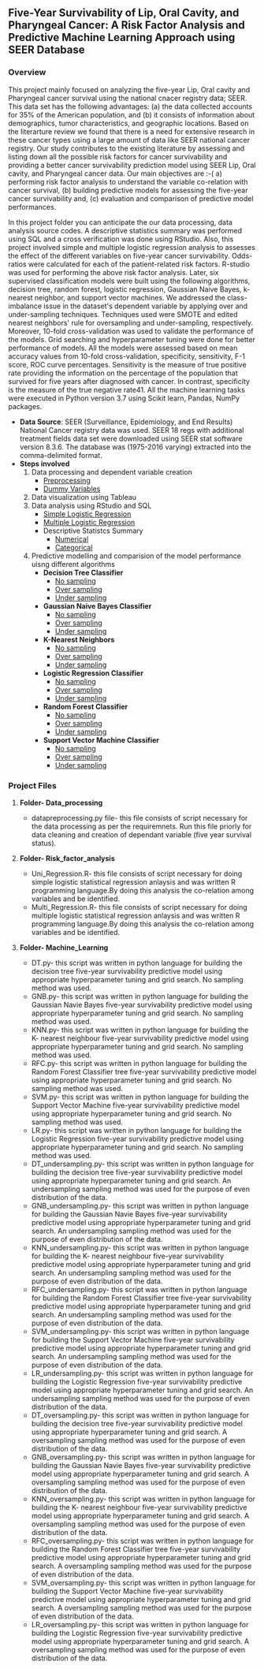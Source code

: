## Five-Year Survivability of Lip, Oral Cavity, and Pharyngeal Cancer: A Risk Factor Analysis and Predictive Machine Learning Approach using SEER Database
### Overview
This project mainly focused on analyzing the five-year Lip, Oral cavity and Pharyngeal cancer survival using the national cnacer registry data; SEER. This data set has the following advantages: (a) the data collected accounts for 35% of the American population, and (b) it consists of information about demographics, tumor characteristics, and geographic locations. Based on the literarture review we found that there is a need for extensive research in these cancer types using a large amount of data like SEER national cancer registry. Our study contributes to the existing literature by assessing and listing down all the possible risk factors for cancer survivability and providing a better cancer survivability prediction model using SEER Lip, Oral cavity, and Pharyngeal cancer data. Our main objectives are :-( a) performing risk factor analysis to understand the variable co-relation with cancer survival, (b) building predictive models for assessing the five-year cancer survivability and, (c) evaluation and comparison of predictive model performances. 

In this project folder you can anticipate the our data processing, data analysis source codes. A descriptive statistics summary was performed using SQL and a cross verification was done using RStudio. Also, this project involved simple and multiple logistic regression analysis to assesses the effect of the different variables on five-year cancer survivability. Odds-ratios were calculated for each of the patient-related risk factors. R-studio was used for performing the above risk factor analysis. Later, six supervised classification models were built using the following algorithms, decision tree, random forest, logistic regression, Gaussian Naive Bayes, k- nearest neighbor, and support vector machines. We addressed the class-imbalance issue in the dataset's dependent variable by applying over and under-sampling techniques. Techniques used were SMOTE and edited nearest neighbors' rule for oversampling and under-sampling, respectively. Moreover, 10-fold cross-validation was used to validate the performance of the models. Grid searching and hyperparameter tuning were done for better performance of models. All the models were assessed based on mean accuracy values from 10-fold cross-validation, specificity, sensitivity, F-1 score, ROC curve percentages. Sensitivity is the measure of true positive rate providing the information on the percentage of the population that survived for five years after diagnosed with cancer. In contrast, specificity is the measure of the true negative rate41. All the machine learning tasks were executed in Python version 3.7 using Scikit learn, Pandas, NumPy packages. 

* **Data Source**: SEER (Surveillance, Epidemiology, and End Results) National Cancer registry data was used. SEER 18 regs with additional treatment fields data set were downloaded using SEER stat software version 8.3.6. The database was (1975-2016 varying) extracted into the comma-delimited format. 
* **Steps involved** 
  1. Data processing and dependent variable creation
      * [Preprocessing](https://github.com/Yaswitha-MU/SEER_oral_cancer_data_analysis/blob/master/source_code/Data_processing/Preprocessing.py)
      * [Dummy Variables](https://github.com/Yaswitha-MU/SEER_oral_cancer_data_analysis/blob/master/source_code/Data_processing/dummies.py)
  3. Data visualization using Tableau
  4. Data analysis using RStudio and SQL
      * [Simple Logistic Regression](https://github.com/Yaswitha-MU/SEER_oral_cancer_data_analysis/blob/master/source_code/Risk_factor_analysis/Simple_Regression.R)
      * [Multiple Logistic Regression](https://github.com/Yaswitha-MU/SEER_oral_cancer_data_analysis/blob/4586576adbf11800d07c2504787d39c9a2a516d7/source_code/Risk_factor_analysis/Multi_Regression.R)
      * Descriptive Statistcs Summary
        * [Numerical](https://github.com/Yaswitha-MU/SEER_oral_cancer_data_analysis/blob/4586576adbf11800d07c2504787d39c9a2a516d7/source_code/Descriptive_statistics/descriptive_statistics_for_numerical_variables.sql)
        * [Categorical](https://github.com/Yaswitha-MU/SEER_oral_cancer_data_analysis/blob/4586576adbf11800d07c2504787d39c9a2a516d7/source_code/Descriptive_statistics/descriptive_statistics_for_categorical_variables.sql)
  5. Predictive modelling and comparision of the model performance uisng different algorithms
      * **Decision Tree Classifier**
        * [No sampling](https://github.com/Yaswitha-MU/SEER_oral_cancer_data_analysis/blob/4586576adbf11800d07c2504787d39c9a2a516d7/source_code/Machine_learning/DT.py)
        * [Over sampling](https://github.com/Yaswitha-MU/SEER_oral_cancer_data_analysis/blob/master/source_code/Machine_learning/DT_oversampling.py)
        * [Under sampling](https://github.com/Yaswitha-MU/SEER_oral_cancer_data_analysis/blob/master/source_code/Machine_learning/DT_undersampling.py)
      * **Gaussian Naive Bayes Classifier**
        * [No sampling](https://github.com/Yaswitha-MU/SEER_oral_cancer_data_analysis/blob/master/source_code/Machine_learning/GNB.py)
        * [Over sampling](https://github.com/Research-Informatics-Lab/Oral-Cancer/blob/main/SEER_Oral_Cancer/Machine_learning/GNB_oversampling.py)
        * [Under sampling](https://github.com/Yaswitha-MU/SEER_oral_cancer_data_analysis/blob/master/source_code/Machine_learning/GNB_undersampling.py)
      * **K-Nearest Neighbors**
        * [No sampling](https://github.com/Yaswitha-MU/SEER_oral_cancer_data_analysis/blob/master/source_code/Machine_learning/KNN.py)
        * [Over sampling](https://github.com/Yaswitha-MU/SEER_oral_cancer_data_analysis/blob/master/source_code/Machine_learning/KNN_oversampling.py)
        * [Under sampling](https://github.com/Yaswitha-MU/SEER_oral_cancer_data_analysis/blob/master/source_code/Machine_learning/KNN_undersampling.py)
      * **Logistic Regression Classifier**
        * [No sampling](https://github.com/Yaswitha-MU/SEER_oral_cancer_data_analysis/blob/master/source_code/Machine_learning/LR.py)
        * [Over sampling](https://github.com/Yaswitha-MU/SEER_oral_cancer_data_analysis/blob/master/source_code/Machine_learning/LR_over.py)
        * [Under sampling](https://github.com/Yaswitha-MU/SEER_oral_cancer_data_analysis/blob/master/source_code/Machine_learning/LR_under.py)
      * **Random Forest Classifier**
        * [No sampling](https://github.com/Yaswitha-MU/SEER_oral_cancer_data_analysis/blob/master/source_code/Machine_learning/RFC.py)
        * [Over sampling](https://github.com/Yaswitha-MU/SEER_oral_cancer_data_analysis/blob/master/source_code/Machine_learning/RFC_oversampling.py)
        * [Under sampling](https://github.com/Yaswitha-MU/SEER_oral_cancer_data_analysis/blob/master/source_code/Machine_learning/RFC_undersampling.py)
      * **Support Vector Machine Classifier**
        * [No sampling](https://github.com/Yaswitha-MU/SEER_oral_cancer_data_analysis/blob/master/source_code/Machine_learning/SVM.py)
        * [Over sampling](https://github.com/Yaswitha-MU/SEER_oral_cancer_data_analysis/blob/master/source_code/Machine_learning/SVM_oversampling.py)
        * [Under sampling](https://github.com/Yaswitha-MU/SEER_oral_cancer_data_analysis/blob/master/source_code/Machine_learning/SVM_undersampling.py)

### Project Files 
1. **Folder- Data_processing**
    * datapreprocessing.py file- this file consists of script necessary for the data processing as per the requiremnets. Run this file priorly for data cleaning and creation of dependant variable (five year survival status). 
2. **Folder- Risk_factor_analysis**
    * Uni_Regression.R- this file consists of script necessary for doing simple logistic statistical regression anlaysis and was written R programming language.By doing this analysis the co-relation among variables and be identified.
    * Multi_Regression.R- this file consists of script necessary for doing multiple logistic statistical regression anlaysis and was written R programming language.By doing this analysis the co-relation among variables and be identified.

3. **Folder- Machine_Learning**
    * DT.py- this script was written in python language for building the decision tree five-year survivability predictive model using appropriate hyperparameter tuning and grid search. No sampling method was used. 
    * GNB.py- this script was written in python language for building the Gaussian Navie Bayes five-year survivability predictive model using appropriate hyperparameter tuning and grid search. No sampling method was used. 
    * KNN.py- this script was written in python language for building the K- nearest neighbour five-year survivability predictive model using appropriate hyperparameter tuning and grid search. No sampling method was used. 
    * RFC.py- this script was written in python language for building the Random Forest Classifier tree five-year survivability predictive model using appropriate hyperparameter tuning and grid search. No sampling method was used. 
    * SVM.py- this script was written in python language for building the Support Vector Machine five-year survivability predictive model using appropriate hyperparameter tuning and grid search. No sampling method was used. 
    * LR.py- this script was written in python language for building the Logistic Regression five-year survivability predictive model using appropriate hyperparameter tuning and grid search. No sampling method was used. 
    * DT_undersampling.py- this script was written in python language for building the decision tree five-year survivability predictive model using appropriate hyperparameter tuning and grid search. An undersampling sampling method was used for the purpose of even distribution of the data. 
    * GNB_undersampling.py- this script was written in python language for building the Gaussian Navie Bayes five-year survivability predictive model using appropriate hyperparameter tuning and grid search. An undersampling sampling method was used for the purpose of even distribution of the data. 
    * KNN_undersampling.py- this script was written in python language for building the K- nearest neighbour five-year survivability predictive model using appropriate hyperparameter tuning and grid search. An undersampling sampling method was used for the purpose of even distribution of the data.  
    * RFC_undersampling.py- this script was written in python language for building the Random Forest Classifier tree five-year survivability predictive model using appropriate hyperparameter tuning and grid search. An undersampling sampling method was used for the purpose of even distribution of the data. 
    * SVM_undersampling.py- this script was written in python language for building the Support Vector Machine five-year survivability predictive model using appropriate hyperparameter tuning and grid search. An undersampling sampling method was used for the purpose of even distribution of the data. 
    * LR_undersampling.py- this script was written in python language for building the Logistic Regression five-year survivability predictive model using appropriate hyperparameter tuning and grid search. An undersampling sampling method was used for the purpose of even distribution of the data. 
    * DT_oversampling.py- this script was written in python language for building the decision tree five-year survivability predictive model using appropriate hyperparameter tuning and grid search. A oversampling sampling method was used for the purpose of even distribution of the data. 
    * GNB_oversampling.py- this script was written in python language for building the Gaussian Navie Bayes five-year survivability predictive model using appropriate hyperparameter tuning and grid search. A oversampling sampling method was used for the purpose of even distribution of the data. 
    * KNN_oversampling.py- this script was written in python language for building the K- nearest neighbour five-year survivability predictive model using appropriate hyperparameter tuning and grid search. A oversampling sampling method was used for the purpose of even distribution of the data.  
    * RFC_oversampling.py- this script was written in python language for building the Random Forest Classifier tree five-year survivability predictive model using appropriate hyperparameter tuning and grid search. A oversampling sampling method was used for the purpose of even distribution of the data.  
    * SVM_oversampling.py- this script was written in python language for building the Support Vector Machine five-year survivability predictive model using appropriate hyperparameter tuning and grid search. A oversampling sampling method was used for the purpose of even distribution of the data.  
    * LR_oversampling.py- this script was written in python language for building the Logistic Regression five-year survivability predictive model using appropriate hyperparameter tuning and grid search. A oversampling sampling method was used for the purpose of even distribution of the data. 

 
